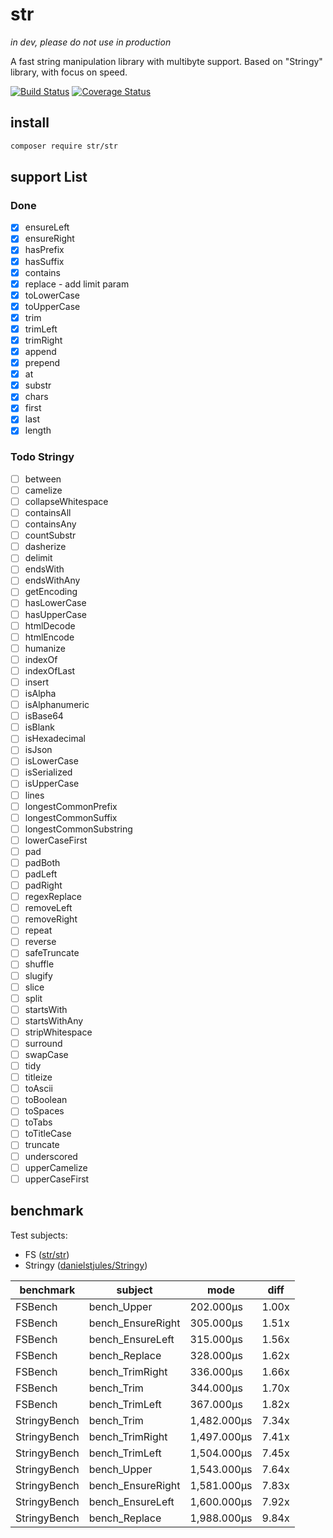 # str

_in dev, please do not use in production_

A fast string manipulation library with multibyte support. 
Based on "Stringy" library, with focus on speed.

[![Build Status](https://travis-ci.org/fe3dback/str.svg?branch=master)](https://travis-ci.org/fe3dback/str) [![Coverage Status](https://coveralls.io/repos/github/fe3dback/str/badge.svg?branch=master)](https://coveralls.io/github/fe3dback/str?branch=master)

## install

```bash
composer require str/str
```

## support List

### Done
- [x] ensureLeft
- [x] ensureRight
- [x] hasPrefix
- [x] hasSuffix
- [x] contains
- [x] replace - add limit param
- [x] toLowerCase
- [x] toUpperCase
- [x] trim
- [x] trimLeft
- [x] trimRight
- [x] append
- [x] prepend
- [x] at
- [x] substr
- [x] chars
- [x] first
- [x] last
- [x] length

### Todo Stringy
- [ ] between
- [ ] camelize
- [ ] collapseWhitespace
- [ ] containsAll
- [ ] containsAny
- [ ] countSubstr
- [ ] dasherize
- [ ] delimit
- [ ] endsWith
- [ ] endsWithAny
- [ ] getEncoding
- [ ] hasLowerCase
- [ ] hasUpperCase
- [ ] htmlDecode
- [ ] htmlEncode
- [ ] humanize
- [ ] indexOf
- [ ] indexOfLast
- [ ] insert
- [ ] isAlpha
- [ ] isAlphanumeric
- [ ] isBase64
- [ ] isBlank
- [ ] isHexadecimal
- [ ] isJson
- [ ] isLowerCase
- [ ] isSerialized
- [ ] isUpperCase
- [ ] lines
- [ ] longestCommonPrefix
- [ ] longestCommonSuffix
- [ ] longestCommonSubstring
- [ ] lowerCaseFirst
- [ ] pad
- [ ] padBoth
- [ ] padLeft
- [ ] padRight
- [ ] regexReplace
- [ ] removeLeft
- [ ] removeRight
- [ ] repeat
- [ ] reverse
- [ ] safeTruncate
- [ ] shuffle
- [ ] slugify
- [ ] slice
- [ ] split
- [ ] startsWith
- [ ] startsWithAny
- [ ] stripWhitespace
- [ ] surround
- [ ] swapCase
- [ ] tidy
- [ ] titleize
- [ ] toAscii
- [ ] toBoolean
- [ ] toSpaces
- [ ] toTabs
- [ ] toTitleCase
- [ ] truncate
- [ ] underscored
- [ ] upperCamelize
- [ ] upperCaseFirst

## benchmark

Test subjects:
- FS ([str/str](https://github.com/fe3dback/str))
- Stringy ([danielstjules/Stringy](https://github.com/danielstjules/Stringy))

|  benchmark   |      subject      |    mode     | diff  |
|--------------|-------------------|-------------|-------|
| FSBench      | bench_Upper       | 202.000μs   | 1.00x |
| FSBench      | bench_EnsureRight | 305.000μs   | 1.51x |
| FSBench      | bench_EnsureLeft  | 315.000μs   | 1.56x |
| FSBench      | bench_Replace     | 328.000μs   | 1.62x |
| FSBench      | bench_TrimRight   | 336.000μs   | 1.66x |
| FSBench      | bench_Trim        | 344.000μs   | 1.70x |
| FSBench      | bench_TrimLeft    | 367.000μs   | 1.82x |
| StringyBench | bench_Trim        | 1,482.000μs | 7.34x |
| StringyBench | bench_TrimRight   | 1,497.000μs | 7.41x |
| StringyBench | bench_TrimLeft    | 1,504.000μs | 7.45x |
| StringyBench | bench_Upper       | 1,543.000μs | 7.64x |
| StringyBench | bench_EnsureRight | 1,581.000μs | 7.83x |
| StringyBench | bench_EnsureLeft  | 1,600.000μs | 7.92x |
| StringyBench | bench_Replace     | 1,988.000μs | 9.84x |
